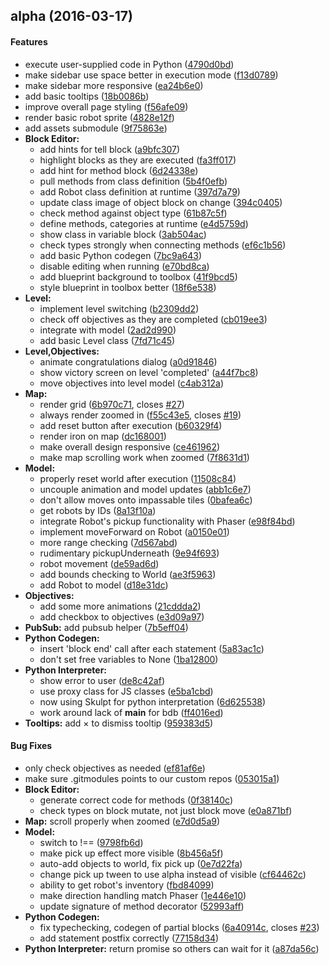 <a name="alpha"></a>
## alpha (2016-03-17)


#### Features

*   execute user-supplied code in Python ([4790d0bd](https://github.com/lidavidm/cs6360/commit/4790d0bdc25aed2567763dab553600a899709d37))
*   make sidebar use space better in execution mode ([f13d0789](https://github.com/lidavidm/cs6360/commit/f13d0789c4fec131ceebcac4b10eee12a8e3fa82))
*   make sidebar more responsive ([ea24b6e0](https://github.com/lidavidm/cs6360/commit/ea24b6e000f3619c25f476562482979a29f43a46))
*   add basic tooltips ([18b0086b](https://github.com/lidavidm/cs6360/commit/18b0086baa7ca8c3faba0b066228d2d0250f01a1))
*   improve overall page styling ([f56afe09](https://github.com/lidavidm/cs6360/commit/f56afe09d9e82d7e19200063460b70cebe5bd12a))
*   render basic robot sprite ([4828e12f](https://github.com/lidavidm/cs6360/commit/4828e12fa546ad2b3bc80eecab68559156759ef6))
*   add assets submodule ([9f75863e](https://github.com/lidavidm/cs6360/commit/9f75863e8da7c3f4ce1233a16f06f097384bb07d))
* **Block Editor:**
  *  add hints for tell block ([a9bfc307](https://github.com/lidavidm/cs6360/commit/a9bfc3073b574b202f7205706ab5e73688f28ef4))
  *  highlight blocks as they are executed ([fa3ff017](https://github.com/lidavidm/cs6360/commit/fa3ff0172486a86466850f7abe7a09f5da9c8cfc))
  *  add hint for method block ([6d24338e](https://github.com/lidavidm/cs6360/commit/6d24338ed0dbab63cebdd64627836eee07180e4e))
  *  pull methods from class definition ([5b4f0efb](https://github.com/lidavidm/cs6360/commit/5b4f0efbcfeb11c97f6606430d06d9ba04697675))
  *  add Robot class definition at runtime ([397d7a79](https://github.com/lidavidm/cs6360/commit/397d7a7983036a9405fdb8eed5fa4f7fc0215f42))
  *  update class image of object block on change ([394c0405](https://github.com/lidavidm/cs6360/commit/394c040585ddb755d18ebdfd7788e5c2ba61ddcb))
  *  check method against object type ([61b87c5f](https://github.com/lidavidm/cs6360/commit/61b87c5f6bbb822e7cf8defca87e0f00cd854636))
  *  define methods, categories at runtime ([e4d5759d](https://github.com/lidavidm/cs6360/commit/e4d5759d188329cc3a2783441dd6decacb0f06c7))
  *  show class in variable block ([3ab504ac](https://github.com/lidavidm/cs6360/commit/3ab504acc73273186bf7d516f0272fb693df9b4c))
  *  check types strongly when connecting methods ([ef6c1b56](https://github.com/lidavidm/cs6360/commit/ef6c1b568c53262ef8116319281ba8eaa6c59688))
  *  add basic Python codegen ([7bc9a643](https://github.com/lidavidm/cs6360/commit/7bc9a643139d34d24b421439fa8db9ebd1aff02b))
  *  disable editing when running ([e70bd8ca](https://github.com/lidavidm/cs6360/commit/e70bd8ca7f917c0c4b9623ccd4dd84e04b39348f))
  *  add blueprint background to toolbox ([41f9bcd5](https://github.com/lidavidm/cs6360/commit/41f9bcd50e707d63549fd738d6714db7cd1aa4e2))
  *  style blueprint in toolbox better ([18f6e538](https://github.com/lidavidm/cs6360/commit/18f6e538ca14ac2e368110f3b6debd032ab77b80))
* **Level:**
  *  implement level switching ([b2309dd2](https://github.com/lidavidm/cs6360/commit/b2309dd23080e47514d707f84d062792f160395e))
  *  check off objectives as they are completed ([cb019ee3](https://github.com/lidavidm/cs6360/commit/cb019ee390c874ff30e70d605ea8a074d1adffbf))
  *  integrate with model ([2ad2d990](https://github.com/lidavidm/cs6360/commit/2ad2d990cde1ffda23cc11fd8e3815d4acee8f7d))
  *  add basic Level class ([7fd71c45](https://github.com/lidavidm/cs6360/commit/7fd71c454208e67076980feccf79e48ed4108c11))
* **Level,Objectives:**
  *  animate congratulations dialog ([a0d91846](https://github.com/lidavidm/cs6360/commit/a0d918461afa95cec3ef9114e88c0daf8175f3a2))
  *  show victory screen on level 'completed' ([a44f7bc8](https://github.com/lidavidm/cs6360/commit/a44f7bc8e569e638ed80784ea238b2265ecaf1ee))
  *  move objectives into level model ([c4ab312a](https://github.com/lidavidm/cs6360/commit/c4ab312a3a11a362d291bddfc5e4ecfa06e5d268))
* **Map:**
  *  render grid ([6b970c71](https://github.com/lidavidm/cs6360/commit/6b970c71078b7252fbca1dddb77f6fe67ce9435e), closes [#27](https://github.com/lidavidm/cs6360/issues/27))
  *  always render zoomed in ([f55c43e5](https://github.com/lidavidm/cs6360/commit/f55c43e5a94696579f3f1ba30d6add5ec9ce5f9d), closes [#19](https://github.com/lidavidm/cs6360/issues/19))
  *  add reset button after execution ([b60329f4](https://github.com/lidavidm/cs6360/commit/b60329f4926722b13860979b08537b210d60e636))
  *  render iron on map ([dc168001](https://github.com/lidavidm/cs6360/commit/dc168001eac2e940a60b7249063c4047307acc8f))
  *  make overall design responsive ([ce461962](https://github.com/lidavidm/cs6360/commit/ce4619628b98ea9d77283a087ee256b7186a8740))
  *  make map scrolling work when zoomed ([7f8631d1](https://github.com/lidavidm/cs6360/commit/7f8631d101ddc68c6c8452fb6b9bd2746e95fe7e))
* **Model:**
  *  properly reset world after execution ([11508c84](https://github.com/lidavidm/cs6360/commit/11508c84731efaf88c36a94ae457d5ee007adeaa))
  *  uncouple animation and model updates ([abb1c6e7](https://github.com/lidavidm/cs6360/commit/abb1c6e74d27bed0faa4726ec31313d85edf3cca))
  *  don't allow moves onto impassable tiles ([0bafea6c](https://github.com/lidavidm/cs6360/commit/0bafea6c00852616f40c6470c589d6b35be914d9))
  *  get robots by IDs ([8a13f10a](https://github.com/lidavidm/cs6360/commit/8a13f10ad51311dab823c3c2cf64edb6663f6649))
  *  integrate Robot's pickup functionality with Phaser ([e98f84bd](https://github.com/lidavidm/cs6360/commit/e98f84bdce7e20c4874b5fef6fd54176d9aee14a))
  *  implement moveForward on Robot ([a0150e01](https://github.com/lidavidm/cs6360/commit/a0150e015f9eb8bf3b78dab9f8c87e972c57ec54))
  *  more range checking ([7d567abd](https://github.com/lidavidm/cs6360/commit/7d567abda26a5a0feaec9d74bba48738bf0a8df8))
  *  rudimentary pickupUnderneath ([9e94f693](https://github.com/lidavidm/cs6360/commit/9e94f693b1c6859f7c64c60fee8d67b30ac09dfa))
  *  robot movement ([de59ad6d](https://github.com/lidavidm/cs6360/commit/de59ad6dad125ed84a8fcfed9d7219852ffda2e5))
  *  add bounds checking to World ([ae3f5963](https://github.com/lidavidm/cs6360/commit/ae3f5963c6a66c7b2b6657f72d0acaa06208d42e))
  *  add Robot to model ([d18e31dc](https://github.com/lidavidm/cs6360/commit/d18e31dcf6c093b28159437bfd77e78df6d8ad35))
* **Objectives:**
  *  add some more animations ([21cddda2](https://github.com/lidavidm/cs6360/commit/21cddda24bed77d566eb5f3707feb5cb958fd98d))
  *  add checkbox to objectives ([e3d09a97](https://github.com/lidavidm/cs6360/commit/e3d09a9799f4836aff0f839747fc293f83f12e7e))
* **PubSub:**  add pubsub helper ([7b5eff04](https://github.com/lidavidm/cs6360/commit/7b5eff044dedaf6eeb5ab4f45dea185d9a0e5374))
* **Python Codegen:**
  *  insert 'block end' call after each statement ([5a83ac1c](https://github.com/lidavidm/cs6360/commit/5a83ac1cd37af82a3391bf657341682bad8586d7))
  *  don't set free variables to None ([1ba12800](https://github.com/lidavidm/cs6360/commit/1ba12800006218c60c22a9f79a14bc813130aa1c))
* **Python Interpreter:**
  *  show error to user ([de8c42af](https://github.com/lidavidm/cs6360/commit/de8c42af7bd48513982b3524b71fa58768224500))
  *  use proxy class for JS classes ([e5ba1cbd](https://github.com/lidavidm/cs6360/commit/e5ba1cbd27fc24e69412fc2414a6db0c1b50f35f))
  *  now using Skulpt for python interpretation ([6d625538](https://github.com/lidavidm/cs6360/commit/6d62553832d6285b08f9414bf0367534cb07e360))
  *  work around lack of __main__ for bdb ([ff4016ed](https://github.com/lidavidm/cs6360/commit/ff4016ed4f6a09605f77238ba2698bd487497edc))
* **Tooltips:**  add × to dismiss tooltip ([959383d5](https://github.com/lidavidm/cs6360/commit/959383d5088e1889bb68c547015c26e773c1b269))

#### Bug Fixes

*   only check objectives as needed ([ef81af6e](https://github.com/lidavidm/cs6360/commit/ef81af6e21e5f65d2241094dca7a7e214949da99))
*   make sure .gitmodules points to our custom repos ([053015a1](https://github.com/lidavidm/cs6360/commit/053015a15a12c1b9d7e773422c5925ae8402ff60))
* **Block Editor:**
  *  generate correct code for methods ([0f38140c](https://github.com/lidavidm/cs6360/commit/0f38140cbfb55ed33ba7fd48ae78c1cab0c96719))
  *  check types on block mutate, not just block move ([e0a871bf](https://github.com/lidavidm/cs6360/commit/e0a871bfd00d58094308f43c0c8f0e8bfd7d6333))
* **Map:**  scroll properly when zoomed ([e7d0d5a9](https://github.com/lidavidm/cs6360/commit/e7d0d5a953d006c5680bf255bf2b19b036b52a95))
* **Model:**
  *  switch to !== ([9798fb6d](https://github.com/lidavidm/cs6360/commit/9798fb6d585c68f74860eb4898c8360c44395cb0))
  *  make pick up effect more visible ([8b456a5f](https://github.com/lidavidm/cs6360/commit/8b456a5f35071ed63afbfc480d0b882341c6fb3d))
  *  auto-add objects to world, fix pick up ([0e7d22fa](https://github.com/lidavidm/cs6360/commit/0e7d22fadefd0a5d32fe84b934c7287beadd5857))
  *  change pick up tween to use alpha instead of visible ([cf64462c](https://github.com/lidavidm/cs6360/commit/cf64462c3281f475ac7b10f60ca4e0537d7097b0))
  *  ability to get robot's inventory ([fbd84099](https://github.com/lidavidm/cs6360/commit/fbd8409951af6eba09c787335c6245e2c79b6db8))
  *  make direction handling match Phaser ([1e446e10](https://github.com/lidavidm/cs6360/commit/1e446e108c32f6d22116560ffbe3d2759374c64e))
  *  update signature of method decorator ([52993aff](https://github.com/lidavidm/cs6360/commit/52993aff35ee2fc0968b94d5ad2ccb670c2c5d9d))
* **Python Codegen:**
  *  fix typechecking, codegen of partial blocks ([6a40914c](https://github.com/lidavidm/cs6360/commit/6a40914ce2bb6d76618b704f24c89f86a3e34b3a), closes [#23](https://github.com/lidavidm/cs6360/issues/23))
  *  add statement postfix correctly ([77158d34](https://github.com/lidavidm/cs6360/commit/77158d343f1308ac45d1444d82479a0d3e2a2c98))
* **Python Interpreter:**  return promise so others can wait for it ([a87da56c](https://github.com/lidavidm/cs6360/commit/a87da56c1baac2a9b04704c829bbd6c03fc3e47a))



